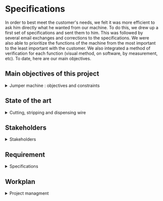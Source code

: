 # **Specifications**


In order to best meet the customer's needs, we felt it was more efficient to ask him directly what he wanted from our machine. To do this, we drew up a first set of specifications and sent them to him. This was followed by several email exchanges and corrections to the specifications. We were also able to prioritize the functions of the machine from the most important to the least important with the customer. We also integrated a method of verification for each function (visual method, on software, by measurement, etc). To date, here are our main objectives.

## **Main objectives of this project**
<details>
  <summary>Jumper machine : objectives and constraints</summary>

First of all, the machine must distribute rigid wire. It must therefore be fed with wire, tension the wire and make it circulate in the system. The tensioned wire must not deviate from its initial axis by more than 1 millimeter.

Then, the machine must cut the wire to the right length and in bizot (45 degree angle). The length of wire to be cut ranges from 5.08 to 50.8 mm with a pitch of 2.54 mm with a tolerance of 0.5 mm.

As for the removal of the sleeve, it must be done on the left and right parts of the cut wire on a length of 6.5 mm on each side with a tolerance of 0.5 mm. This step must be done with care in order not to damage the conductors. We have also thought of a sorting system in order to differentiate between the waste of the sleeve and the waste of the conductor wire.


For the bending part of the machine, the edges of the wires must be bent at 90° with a tolerance of 5°, and above all they must not modify the initial geometry of the wire, that is to say that the wire must remain straight.

Then, for the operation of the machine, the customer would like it to be powered by different sources (nomadic mode, 12v DC) and to withstand the temperature conditions of a laboratory. Moreover, the machine must also respect a rate of 1 jumper in 10 seconds. It must be reliable, i.e. it must produce at least 10 jumpers in a row that comply with the specifications mentioned above. But the machine must also be dismountable and mountable with simple tools in one hour maximum.

As far as safety is concerned, the customer would like the machine to stop completely in less than one second with a simple manipulation. Also, if the instructions are not followed, the machine should not start. Moreover, during its operation no moving part of the system should be reachable by the user.

Finally, for the spatial dimensions, the system must not exceed the dimensions L50*W30*H30 cm and must not weigh more than 15 Kg.
 </details>
 
## **State of the art**
<details>
  <summary>Cutting, stripping and dispensing wire</summary>


Since a few decades, human beings have been using wires, especially jumpers, for electronic systems and often need to cut and strip them. That’s why they have created both wire cutter and wire stipper, then he wanted to do both those tasks with only one tool. Today, there are machines which can automatically cut and strip wires. They can either be big industrial machines or homemade ones depending on making rate, quantity, … It’s also possible for some machines to bend wires in order to make jumpers.


Using wire stipper or special blades can be considered as the main way to get stripped wires even though a carbon-dioxide laser is a good solution as well. However, a carbon-dioxide laser is very expensive thus outside the budget. The last solution to strip a wire we thought about consisted in using chemicals to dissolve the wire sleeve but we have quickly forgotten this solution because of its dangerousness.

About bending, there are many existing solutions and not only the basic one by using a plier but also, for example, an interesting and uncommon way with a hot wire. On the Internet, most bending machines work with a spinning part (linked to a stepper) and an offset axis.
			
A wire cutting machine “typically feeds the wire in on a reel, marks the wire using an inkjet or hot stamp printing mechanism, cuts the wire, and then coils the finished product on another reel or stacks it in a guide channel” [2].
A wire cutting/stripping machine usually has a rotating blade that follows the input cable and strips or cuts away the insulation.
However, such tools are expensive, and can’t be afforded by small workshops. For example, the Model WS-212 wire stripping machine by Bluerock Tools costs $ 1,299.00. Moreover the machine weighs 90 kilograms which is not convenient to be carried. The main issue with old wire cutting machines is the fact that they are not accurate or reliable. They tend to waste material which is an important issue when you are doing a project for the school of the environment.

Before the appearance of the first machines for cutting and stripping electrical wires, these tasks had to be done manually. Thanks to the particular shape of its blades, the "classic" cutting pliers can easily cut wires of various diameters.

![Cutting pliers](https://github.com/BenoitGI/Jumper-Machine-/blob/main/Sources/Images/Cutting_pliers.jpg)

For the stripping pliers, there are more or less sophisticated models. A calibrated wire stripper is very interesting for stripping small diameter wires, but its range of action is limited by its size. Indeed, the more it is possible to use it for different wires, the more it will be cumbersome. For this reason, it is sometimes interesting to have a second stripper at one's disposal to strip wires with a larger diameter.

![Pliers](https://github.com/BenoitGI/Jumper-Machine-/blob/main/Sources/Images/Pliers.jpg)


Stripping a wire is based on the principle of two blades that partially cut a sleeve that surrounds the electrical wires. Then pull to detach a piece of the sleeve. However, it may be interesting to be inspired by the principle of a foil cutter. That is to say, to have a device equipped with four rotating circular blades that can cut the sleeve around the wires completely.

![Wine foil cutter](https://github.com/BenoitGI/Jumper-Machine-/blob/main/Sources/Images/Wine_foil_cutter.jpg)


The use of blades to cut and strip wires is certainly the most common because of its simplicity, its low risk of injury but especially its very low cost compared to other devices. 


It is possible to perform these cutting and stripping tasks automatically with machines made by professionals [3] and usually sold at high prices. However, many individuals wish to have such machines to make their own jumpers. That's why there are DIY machines [4] with tutorials available online so you can make them yourself. All of these machines work in much the same way. The wire first passes through a tensioning system which also allows to straighten it. It’s then pulled by rollers which, according to their direction of rotation, make the wire advance or retreat. Finally, these machines use two V-shaped blades capable of cutting and stripping the wire. The whole thing is often managed by an Arduino type board that controls stepper motors. Finally, the use of such machines allows to cut and strip wires much faster than with pliers. It is especially possible to manufacture some of them for a lower cost.


V-blade technology is not the only technology that can be used for wire stripping. In fact, some individuals have already built their own machines and used a laser to strip the wires.


You might wonder why should a laser be considered for this purpose when the equipment is significantly more expensive than the competing methods?
The answer lies in its easy integration with electromechanical equipment, high controllability, non-contact process and no cutting force on the workpiece. Previous researches have proved that laser means has absolute advantages over traditional ways of mechanical wire stripping. [5]

![Laser stripping](https://github.com/BenoitGI/Jumper-Machine-/blob/main/Sources/Images/Laser_cutting.jpg)

Currently, carbon dioxide lasers are used on stripping machines because of their ability to selectively remove only the insulation without damaging the wire.
The absorption coefficient of non-metal material for this kind of laser wavelength is high and the absorption coefficient of metal material for this kind of laser wavelength is low, so the metal layer will not be damaged.
Laser wire stripping has been effectively applied as a production process in the aerospace, medical and data communications fields. There are specific advantages of using a laser over other methods but the emphasis varies from application to application.

Advantages : 
Selectively removes insulation with no conductor damage.
Near perfect process yield.
Lowest rework costs.
Provides excellent wire integrity, significantly increasing product life and reliability.
Can be automated, reducing labor costs.

Lasers have become valuable tools in manufacturing. Laser wire stripping is now performing production requirements very satisfactorily. The companies requiring wire stripping can now use lasers for this purpose and have various processes that cover all insulation materials presently in use.

Drawbacks :
High component costs.
If not fully automated, need for protection for users (closed carter and protective eyewear).
Need for a ventilation system to avoid accumulation of toxic fumes.


In the 2000s, NASA developed a manufacturing standard for wire stripping using chemical agents [6] . This method can only be used for single-conductor wires, but it is effective and allows a clean stripping without sleeve residues. However, the use of such chemical agents remains dangerous even if it seems to be possible to buy professional chemical pots [7] that enable the user to strip wires by using the method with chemical agents.

![Chemical stripping](https://github.com/BenoitGI/Jumper-Machine-/blob/main/Sources/Images/Chemical_stripping.jpg)


In order to bend the wires in the least complex way possible, one would simply use pliers to bend the stripped ends into the desired jumper shape. The disadvantage of this method is that it is not very fast, it can be a pain for smaller wires and it does not allow a good regularity of the jumper shape. On the other hand, it is possible to consider 3D printing a bending die allowing to deposit the wires according to the corresponding size, then to press on the edges in order to bend them. This method could also be semi-automated or even totally automated by considering two dies (female and male) that would perform the bending and would overcome some of the shortcomings of the entirely manual method.


The most commonly used solution for bending wires is to use a part controlled by a stepper motor and equipped with an eccentric and extruded cylinder. There are many machines with different designs. Indeed, some are arranged horizontally [8] and others vertically [9] . It does not seem that either of these operating modes offers any particular advantages. The majority of the machines only allow folding. However, there are some machines that are able to perform all three tasks at once [10] .

![Bending die](https://github.com/BenoitGI/Jumper-Machine-/blob/main/Sources/Images/Bending_die.jpg)

The last possible method is probably one of the least used, but it is quite possible to bend wires using an electrically heated wire [11] . It works in much the same way as the bending die, but the effort required to bend the wire is reduced. The main disadvantage of this technique is obviously the risk of burning.

[2] Wire Cutting Machines Information, para. 1, Globalspec, accessed 06/10/2022, website, https://www.globalspec.com/learnmore/manufacturing_process_equipment/machine_tools/wire_cutting_machi nes 
[3]Eraser’s catalog, p.15-29, accessed 06/11/2022, pdf document, https://www.eraser.com/pdf/Eraser_Catalog.pdf
[4] Wire cutter stripper machine DIY, Ivan Rodyk, accessed 06/11/2022, Youtube video, https://www.youtube.com/watch?v=mNCjpKPapnc&ab_channel=IvanRodyk
[5] Study on the optimal process parameters for stripping the X-ETFE insulation layer of aviation wires by a small semiconductor laser, Sage Journals, accessed 10/10/2022, Research Article, https://doi.org/10.1177/16878132221127592
[6] Wire Preparation Chemical Stripping, Nasa Workmanship Standard, accessed 06/11/2022, Research Article, https://workmanship.nasa.gov/lib/insp/2%20books/links/sections/104%20Chemical%20Stripping.html
[7] Chemical Wire Stripping, Eraser, accessed 06/11/2022, Website, https://www.eraser.com/products/wire-cable-strippers/chemical-wire-stripping/
[8] DIY Wire Bender ets wires all bend into shape, Steven Dufresne, Hackaday, accessed 06/11/2022, Blog, https://hackaday.com/2018/10/14/diy-wire-bender-gets-wires-all-bent-into-shape/
[9] Arduino wire bender probably won’t kill all humans, Kristina Panos, Hackaday, accessed 06/11/2022, Blog, https://hackaday.com/2019/09/28/arduino-wire-bender-probably-wont-kill-all-humans/
[10] Fully Automatic Wire Cutter Stripper Bender Machine YH-680Z, Kunshan Yuanhan Electronic Equipment, accessed 06/11/2022, Youtube video, https://www.youtube.com/watch?v=nUAdrEDehpE&ab_channel=KunshanYuanhanElectronicEquipment
[11] Bending materials with a simple hot wire forming tool, Mike Szczys, Hackaday, accessed 06/11/2022, Blog, https://hackaday.com/2013/02/28/bending-materials-with-a-simple-hot-wire-forming-tool/
 </details>
	
## **Stakeholders**
<details>
  <summary>Stakeholders</summary>
	
![Stakeholders of the jumper machine](https://github.com/BenoitGI/Jumper-Machine-/blob/main/Sources/Images/Stakeholders.jpg)
	
 </details>
 

## **Requirement**

<details>
  <summary>Specifications</summary>

![Requirements part 1](https://github.com/BenoitGI/Jumper-Machine-/blob/main/Sources/Images/Requirements1.jpg)
![Requirements part 2](https://github.com/BenoitGI/Jumper-Machine-/blob/main/Sources/Images/Requirements2.jpg)

 
 </details>
 
## **Workplan**
<details>
  <summary>Project managment</summary>

  From the beginning of the project, we had in mind to share the work between us by "Functional Block" of the project (cut, strip, fold, feed) to allow us to advance in parallel and thus to be more efficient. Moreover, our objective was to get as close as possible to the customer's expectations by regularly exchanging with him on our progress or our questions.
That's why the AGILE method seemed to be adapted in our case.


We are going to apply it by separating ourselves into two groups (2 and 3 people) who will each take care of one of the functional blocks during a design cycle and which will then be concluded by a customer feedback. Once this feedback is done, we start a new design cycle, either to make adjustments or to start a new functional block.
Moreover, this method offers us the advantage of being quite flexible because if we are short of time, we can decide to "amputate" the system of certain functions (the priorities having been defined with the customer).


As things stand now, and taking into account that we don't only have the PDP in our schedule. We hope to complete at least 2 cycles before we reach the phase where we will integrate all our functional blocks into the complete system (assembly phase).

![Agile cycle](https://github.com/BenoitGI/Jumper-Machine-/blob/main/Sources/Images/Agile.jpg)


Our goal is to send at least one email to the client every 2 weeks to allow him to be involved in our progress. 
For now, we have done all the preparatory phase to be able to divide the work and understand the ins and outs of the project. Now, we will split up and start the first Agile cycle in anticipation of a meeting with the client just before the Christmas vacations.


With regard to document management, we have a drive because the project is not subject to industrial confidentiality. And we have decided on a title nomenclature as follows:

	![Documents nomenclature](https://github.com/BenoitGI/Jumper-Machine-/blob/main/Sources/Images/Title.jpg)

Nevertheless, we make sure that the latest version of a document is on chamilo.

</details>
